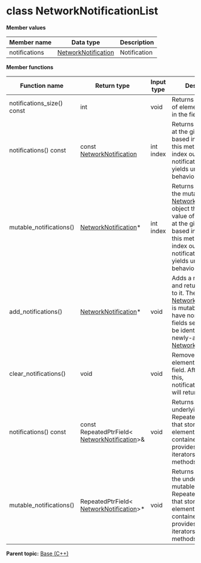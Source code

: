 # class NetworkNotificationList

 **Member values** 

|Member name|Data type|Description|
|-----------|---------|-----------|
|notifications| [NetworkNotification](NetworkNotification.md#)|Notification|

 **Member functions** 

|Function name|Return type|Input type|Description|
|-------------|-----------|----------|-----------|
|notifications\_size\(\) const|int|void|Returns the number of elements currently in the field.|
|notifications\(\) const|const [NetworkNotification](NetworkNotification.md#)|int index|Returns the element at the given zero-based index. Calling this method with index outside of \[0, notifications\_size\(\)\) yields undefined behavior.|
|mutable\_notifications\(\)| [NetworkNotification](NetworkNotification.md#)\*|int index|Returns a pointer to the mutable [NetworkNotification](NetworkNotification.md#) object that stores the value of the element at the given zero-based index. Calling this method with index outside of \[0, notifications\_size\(\)\) yields undefined behavior.|
|add\_notifications\(\)| [NetworkNotification](NetworkNotification.md#)\*|void|Adds a new element and returns a pointer to it. The returned [NetworkNotification](NetworkNotification.md#) is mutable and will have none of its fields set \(i.e. it will be identical to a newly-allocated [NetworkNotification](NetworkNotification.md#)\).|
|clear\_notifications\(\)|void|void|Removes all elements from the field. After calling this, notifications\_size\(\) will return zero.|
|notifications\(\) const|const RepeatedPtrField< [NetworkNotification](NetworkNotification.md#)\>&|void|Returns the underlying RepeatedPtrField that stores the field's elements. This container class provides STL-like iterators and other methods.|
|mutable\_notifications\(\)|RepeatedPtrField< [NetworkNotification](NetworkNotification.md#)\>\*|void|Returns a pointer to the underlying mutable RepeatedPtrField that stores the field's elements. This container class provides STL-like iterators and other methods.|

**Parent topic:** [Base \(C++\)](../../summary_pages/Base.md)

